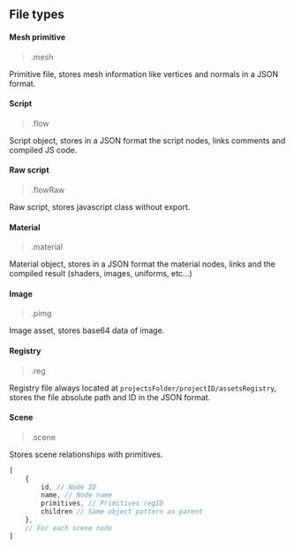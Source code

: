 ## File types

#### Mesh primitive

> .mesh

Primitive file, stores mesh information like vertices and normals in a JSON format.

#### Script

> .flow

Script object, stores in a JSON format the script nodes, links comments and compiled JS code.

#### Raw script

> .flowRaw

Raw script, stores javascript class without export.

#### Material

> .material

Material object, stores in a JSON format the material nodes, links and the compiled result (shaders, images, uniforms,
etc...)

#### Image

> .pimg

Image asset, stores base64 data of image.

#### Registry

> .reg

Registry file always located at `projectsFolder/projectID/assetsRegistry`, stores the file absolute path and ID in the
JSON format.

#### Scene

> .scene

Stores scene relationships with primitives.

```js
[
    {
        id, // Node ID
        name, // Node name
        primitives, // Primitives regID
        children // Same object pattern as parent
    },
    // For each scene node
]
```

